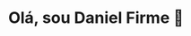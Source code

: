 <h1 align="center">Olá, sou Daniel Firme 👋</a></h1>
<!--
**DanielFirme/DanielFirme** is a ✨ _special_ ✨ repository because its `README.md` (this file) appears on your GitHub profile.

Here are some ideas to get you started:

- 🔭 I’m currently working on ...
- 🌱 I’m currently learning ...
- 👯 I’m looking to collaborate on ...
- 🤔 I’m looking for help with ...
- 💬 Ask me about ...
- 📫 How to reach me: ...
- 😄 Pronouns: ...
- ⚡ Fun fact: ...
-->
<p align="left"><img src="https://komarev.com/ghpvc/?username=DanielFirme" /></p>
